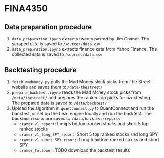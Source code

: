# FINA4350

## Data preparation procedure
1. `data_preparation.ipynb` extracts tweets posted by Jim Cramer. The scraped data is saved to `/sources/data.csv`
2. `data_preparation.ipynb` extracts finance data from Yahoo Finance. The collected data is saved to `/sources/data.csv`

## Backtesting procedure
1. `fetch_madmoney.py` pulls the Mad Money stock picks from The Street website and saves them to `/data/thestreet/`
2. `prepare_backtest.ipynb` reads the Mad Money stock picks from `/data/thestreet/` and prepares the ranked top picks for backtesting. The prepared data is saved to `/data/backtest/`
3. Upload the algorithm in `quantconnect.py` to QuantConnect and run the backtest, or set up the Lean engine locally and run the backtest. The backtest results are saved to `/data/backtest/reports`
    - `cramer_v1_report`: Long 5 bottom ranked stocks and short 5 top ranked stocks
    - `cramer_v1_long_SPY_report`: Short 5 top ranked stocks and long SPY
    - `cramer_v1_short_SPY_report`: Long 5 bottom ranked stocks and short SPY
    - `cramer_follower`: TODO download the backtest results